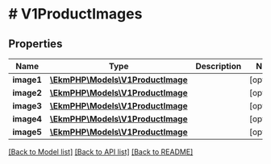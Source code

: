 # # V1ProductImages

## Properties

Name | Type | Description | Notes
------------ | ------------- | ------------- | -------------
**image1** | [**\EkmPHP\Models\V1ProductImage**](V1ProductImage.md) |  | [optional]
**image2** | [**\EkmPHP\Models\V1ProductImage**](V1ProductImage.md) |  | [optional]
**image3** | [**\EkmPHP\Models\V1ProductImage**](V1ProductImage.md) |  | [optional]
**image4** | [**\EkmPHP\Models\V1ProductImage**](V1ProductImage.md) |  | [optional]
**image5** | [**\EkmPHP\Models\V1ProductImage**](V1ProductImage.md) |  | [optional]

[[Back to Model list]](../../README.md#models) [[Back to API list]](../../README.md#endpoints) [[Back to README]](../../README.md)
